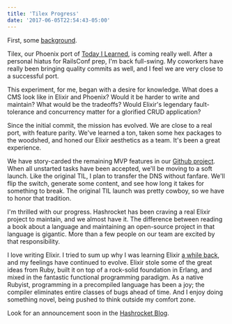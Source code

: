 ```yaml
---
title: 'Tilex Progress'
date: '2017-06-05T22:54:43-05:00'
---
```


First, some [background](http://www.jakeworth.com/porting-til-to-phoenix-initial-commits).

Tilex, our Phoenix port of [Today I Learned](https://til.hashrocket.com), is coming really well. After a personal hiatus for RailsConf prep, I'm back full-swing. My coworkers have really been bringing quality commits as well, and I feel we are very close to a successful port.

This experiment, for me, began with a desire for knowledge. What does a CMS look like in Elixir and Phoenix? Would it be harder to write and maintain? What would be the tradeoffs? Would Elixir's legendary fault-tolerance and concurrency matter for a glorified CRUD application?

Since the initial commit, the mission has evolved. We are close to a real port, with feature parity. We've learned a ton, taken some hex packages to the woodshed, and honed our Elixir aesthetics as a team. It's been a great experience.

We have story-carded the remaining MVP features in our [Github project](https://github.com/hashrocket/tilex/projects/1). When all unstarted tasks have been accepted, we'll be moving to a soft launch. Like the original TIL, I plan to transfer the DNS without fanfare. We'll flip the switch, generate some content, and see how long it takes for something to break. The original TIL launch was pretty cowboy, so we have to honor that tradition.

I'm thrilled with our progress. Hashrocket has been craving a real Elixir project to maintain, and we almost have it. The difference between reading a book about a language and maintaining an open-source project in that language is gigantic. More than a few people on our team are excited by that responsibility.

I love writing Elixir. I tried to sum up why I was learning Elixir [a while back](http://www.jakeworth.com/why-elixir), and my feelings have continued to evolve. Elixir stole some of the great ideas from Ruby, built it on top of a rock-solid foundation in Erlang, and mixed in the fantastic functional programming paradigm. As a native Rubyist, programming in a precompiled language has been a joy; the compiler eliminates entire classes of bugs ahead of time. And I enjoy doing something novel, being pushed to think outside my comfort zone.

Look for an announcement soon in the [Hashrocket Blog](https://hashrocket.com/blog).